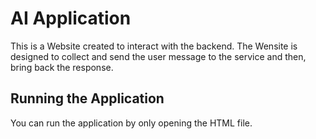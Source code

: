 # AI Application

This is a Website created to interact with the backend. The Wensite is designed to collect and send the user message to the service and then, bring back the response.

## Running the Application

You can run the application by only opening the HTML file.
